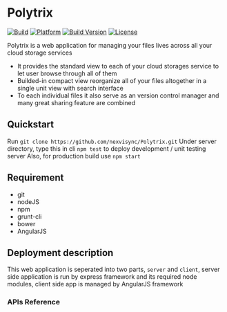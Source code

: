 Polytrix 
========
[![Build](https://img.shields.io/badge/build-passing-brightgreen.svg)](http://code.polytrix.me)
[![Platform](https://img.shields.io/badge/platform-web-lightgrey.svg)](http://code.polytrix.me)
[![Build Version](https://img.shields.io/badge/version-0.1.1-brightgreen.svg)](http://code.polytrix.me)
[![License](https://img.shields.io/badge/license-MIT-orange.svg)](http://code.polytrix.me)


Polytrix is a web application for managing your files lives across all your cloud storage services
- It provides the standard view to each of your cloud storages service to let user browse through all of them
- Builded-in compact view reorganize all of your files altogether in a single unit view with search interface
- To each individual files it also serve as an version control manager and many great sharing feature are combined

## Quickstart
Run `git clone https://github.com/nexvisync/Polytrix.git`
Under server directory, type this in cli `npm test` to deploy development / unit testing server
Also, for production build use `npm start`


## Requirement
- git
- nodeJS
- npm
- grunt-cli
- bower
- AngularJS


## Deployment description
This web application is seperated into two parts, `server` and `client`, server side application is run by express framework and its required node modules, client side app is managed by AngularJS framework

### APIs Reference

